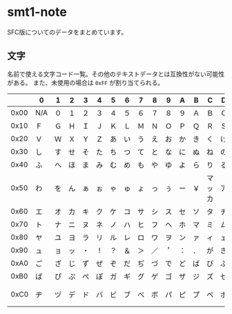 # smt1-note

SFC版についてのデータをまとめています。

## 文字

名前で使える文字コード一覧。その他のテキストデータとは互換性がない可能性がある。
また、未使用の場合は `0xFF` が割り当てられる。

|      |  0  |  1  |  2  |  3  |  4  |  5  |  6  |  7  |  8  |  9  |  A  |  B  |  C  |  D  |  E  |  F  |
|------|-----|-----|-----|-----|-----|-----|-----|-----|-----|-----|-----|-----|-----|-----|-----|-----|
| 0x00 | N/A |  ０ |  １  |  ２ |  ３  |  ４ |  ５  |  ６ |  ７  |  ８ |  ９  |  Ａ |  Ｂ  |  Ｃ |  Ｄ  |  Ｅ |
| 0x10 |  Ｆ  |  Ｇ |  Ｈ  |  Ｉ |  Ｊ  |  Ｋ |  Ｌ  |  Ｍ |  Ｎ  |  Ｏ |  Ｐ  |  Ｑ |  Ｒ  |  Ｓ |  Ｔ  |  Ｕ |
| 0x20 |  Ｖ  |  Ｗ |  Ｘ  |  Ｙ |  Ｚ  |  あ |  い  |  う |  え  |  お |  か  |  き |  く  |  け |  こ  |  さ |
| 0x30 |  し  |  す |  せ  |  そ |  た  |  ち |  つ  |  て |  と  |  な |  に  |  ぬ |  ね  |  の |  は  |  ひ |
| 0x40 |  ふ  |  へ |  ほ  |  ま |  み  |  む |  め  |  も |  や  |  ゆ |  よ  |  ら |  り  |  る |  れ  |  ろ |
| 0x50 |  わ  |  を |  ん  |  ぁ |  ぉ  |  ゃ |  ゅ  |  ょ |  っ  |  ぅ |  ー  |  ￥ | マッカ|  ア |  イ  |  ウ |
| 0x60 |  エ  |  オ |  カ  |  キ |  ク  |  ケ |  コ  |  サ |  シ  |  ス |  セ  |  ソ |  タ  |  チ |  ツ  |  テ |
| 0x70 |  ト  |  ナ |  ニ  |  ヌ |  ネ  |  ノ |  ハ  |  ヒ |  フ  |  ヘ |  ホ  |  マ |  ミ  |  ム |  メ  |  モ |
| 0x80 |  ヤ  |  ユ |  ヨ  |  ラ |  リ  |  ル |  レ  |  ロ |  ワ  |  ヲ |  ン  |  ァ |  ィ  |  ェ |  ォ  |  ャ |
| 0x90 |  ュ  |  ョ |  ッ  |  ・ |  ！  |  ？ |  ＆  |  ＞ |  ／  |  ＇ |  ：  |  ． |  が  |  ぎ |  ぐ  |  げ |
| 0xA0 |  ご  |  ざ |  じ  |  ず |  ぜ  |  ぞ |  だ  |  ぢ |  づ  |  で |  ど  |  ば |  び  |  ぶ |  べ  |  ぼ |
| 0xB0 |  ぱ  |  ぴ |  ぷ  |  ぺ |  ぽ  |  ガ |  ギ  |  グ |  ゲ  |  ゴ |  ザ  |  ジ |  ズ  |  ゼ |  ゾ  |  ダ |
| 0xC0 |  ヂ  |  ヅ |  デ  |  ド |  バ  |  ビ |  ブ  |  べ |  ボ  |  パ |  ピ  |  プ |  ペ  |  ポ |  ヴ  | 空白 |
